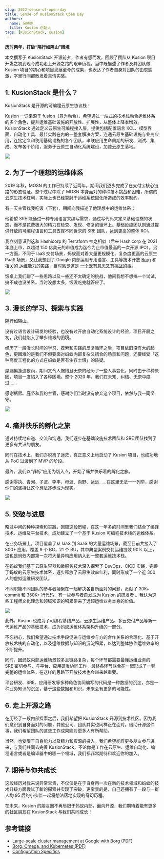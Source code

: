 ```yaml
---
slug: 2022-sense-of-open-day
title: Sense of KusionStack Open Day
authors:
  name: 朵晓东
  title: Kusion 创始人
tags: [KusionStack, Kusion]
---
```


**历时两年，打破“隔行如隔山”困境**

本文撰写于 KusionStack 开源前夕，作者有感而发，回顾了团队从 Kusion 项目开发之初到现今成功走上开源之路的艰辛历程。当中既描述了作者及其团队做 Kusion 项目的初心和项目发展至今的成果，也表达了作者自身对团队的由衷感激，字里行间都散发着真情实感。

## 1. KusionStack 是什么？

KusionStack 是开源的可编程云原生协议栈！

Kusion 一词来源于 fusion（意为融合），希望通过一站式的技术栈融合运维体系的多个角色，提升运维基础设施的开放性、扩展性，从整体上降本增效。KusionStack 通过定义云原生可编程接入层，提供包括配置语言 KCL、模型界面、自动化工具、最佳实践在内的一整套解决方案，连通云原生基础设施与业务应用，连接定义和使用基础设施的各个团队，串联应用生命周期的研发、测试、集成、发布各个阶段，服务于云原生自动化系统建设，加速云原生落地。

![](/img/blog/2022-06-07-sense-of-open-day/1.jpg)

## 2. 为了一个理想的运维体系

2019 年秋，MOSN 的工作已持续了近两年，期间我们逐步完成了在支付宝核心链路的形态验证。整个过程中除了 MOSN 本身面对的种种技术挑战和困难，所谓的云原生技术红利，实际上也已经掣肘于运维系统固化所造成的效率制约。

有一天主管找我吃饭（下套），期间向我描述了他理想中的运维体系：

他希望 SRE 能通过一种专用语言来编写需求，通过写代码来定义基础设施的状态，而不是花费极大的精力在检查、发现、修复的循环上。基础设施团队则通过提供开放的可编程语言和工具支撑不同诉求的 SRE 团队，达到更高的整体 ROI。

我立刻意识到这和 Hashicorp 的 Terraform 神之相似（后来 Hashicorp 在 2021 年底上市，以超过 150 亿美元的市值成为迄今为止市值最高的一次开源 IPO）。另一方面，不同于 IaaS 交付场景，蚂蚁面对着大量更规模化、复杂度更高的云原生 PaaS 场景，又让我想到了 Google 内部运用专用语言、工具等技术开放 [Borg](https://pdos.csail.mit.edu/6.824/papers/borg.pdf) 和相关的 [运维能力的实践](https://sre.google/workbook/configuration-specifics)，当时感觉这是 [一个既有意思又有挑战的事](https://queue.acm.org/detail.cfm?id=2898444)。

饭桌上我们聊了一些思路以及一些还不太确定的挑战，他问我想不想搞一个试试，搞不成也没关系。当时没想太多，饭没吃完就答应了。

![](/img/blog/2022-06-07-sense-of-open-day/2.jpg)

## 3. 漫长的学习、探索与实践

隔行如隔山。

没有过语言设计研发的经验，也没有过开放自动化系统设计的经验，项目开展之初，我们就陷入了举步维艰的困境。

经历了一段漫长时间的学习、摸索和实践的反复循环之后，项目依旧没有大的起色，更困难的是我们不但要面对蚂蚁内部复杂又耦合的场景和问题，还要经受「这种高度工程化的方式在蚂蚁是否有生存土壤」的质疑。

屋漏偏逢连夜雨，期间又令人惋惜且无奈的经历了一些人事变化，同时由于种种原因，项目一度陷入了各种困境。整个 2020 年，我们在未知、纠结、无奈中度过…… 

感谢瓴熙、庭坚和我的主管，感谢你们当时没有放弃这个项目，依然与我一同坚守。

![](/img/blog/2022-06-07-sense-of-open-day/3.jpg)

## 4. 痛并快乐的孵化之旅

通过持续地布道、交流和沟通，我们逐步在基础设施技术团队和 SRE 团队找到了更多有共识的朋友。

同时在技术上，我们亦脱离了迷茫，真正意义上地启动了 Kusion 项目，也成功地从 PoC 过渡到了 MVP 的阶段。

最终，我们以“非标”应用为切入点，开始了痛并快乐着的孵化之旅。

感谢零执、青河、子波、李丰、毋涯、向野、达远……在这里无法一一列举，感谢你们的坚持让这个想法逐步成为现实。

![](/img/blog/2022-06-07-sense-of-open-day/4.jpg)

## 5. 突破与进展

略过中间的种种探索和实践，回顾这段历程，在这一年多的时间里我们结合了编译技术、运维及平台技术，成功建立了一个基于 Kusion 可编程技术栈的运维体系。

在业务场景上，项目覆盖了从 IaaS 到 SaaS 的大量运维场景，截至目前共接入了 800+ 应用，覆盖 9 个 BG，21 个 BU，其中典型案例交付运维提效 90% 以上，这也是蚂蚁内部第一次将大量异构应用纳入到一整套运维技术栈。

在蚂蚁我们基于云原生容器和微服务技术深入探索了 DevOps、CICD 实践，完善了蚂蚁的云原生技术体系，逐步释放了云原生效率红利，同时形成了一个近 300 人的虚拟运维研发团队。

不同职能不同团队的参与者凝聚在一起解决各自所面对的问题，贡献了 30K+ commit 和 350K+ 行代码，有一些参与者自发成为 Kusion 的研发者 。我认为这些工程师文化理念和领域知识的积累带来了远超运维业务本身的价值。

![](/img/blog/2022-06-07-sense-of-open-day/5.png)

此外，Kusion 也成为了可编程基线产品、云原生运维产品、多云交付产品等新一代运维产品的基础技术，成为蚂蚁运维体系架构升级的一部分。

不忘初心，我们希望通过技术手段促进与运维参与方的合作关系的合理化、基于开放技术栈的自动化，以及运维数据与知识的沉淀积累，以达到整体协作运维效率的不断提升。

同时，因蚂蚁内部运维场景较多且链路复杂，每个环节都需要最懂运维业务的 SRE 密切参与，与平台、应用研发协同工作，最终各环节联合在一起形成了一套完整的运维体系，在这样的思路下开放技术也会越来越重要。

平台研发、SRE、应用研发等多种角色协同编写的代码是一种数据的沉淀，亦是一种业务知识的沉淀，基于这些数据和知识，未来会有更多的可能性。

## 6. 走上开源之路

在历经了一段内部探索之后，我们希望把 KusionStack 开源到技术社区。因为我们意识到自身面对的问题，其他公司、团队其实也同样正在面对。借助开源这件事，我们希望团队的这些工作成果能对更多人有所帮助。

当然，也受限于自身能力以及精力和资源的投入，我们希望能有更多朋友参与进来，与我们共同去完善 KusionStack，不论你是工作在云原生、运维自动化、编程语言或者是编译器中的哪一个领域，我们都非常期待和欢迎你的加入。

## 7. 期待与你共成长

这段经历对我来说异常宝贵，不仅仅是在于自身再一次在新的技术领域和蚂蚁的技术升级方面尝试了新的探索并实现了突破，更宝贵的是，自己还拥有了一段与一群人均 95 后的小伙伴一起将想法落地实现的奇幻历程。

在未来，Kusion 的朋友圈不再局限于蚂蚁内部，面向开源，我们期待着能有更多的社区朋友在 KusionStack 与我们共同成长！

## 参考链接

- [Large-scale cluster management at Google with Borg (PDF)](https://pdos.csail.mit.edu/6.824/papers/borg.pdf)
- [Borg, Omega, and Kubernetes (PDF)](https://queue.acm.org/detail.cfm?id=2898444)
- [Configuration Specifics](https://sre.google/workbook/configuration-specifics)

